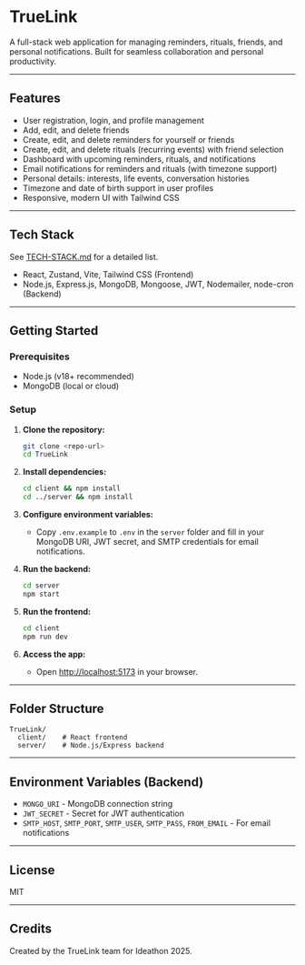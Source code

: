 # TrueLink

A full-stack web application for managing reminders, rituals, friends, and personal notifications. Built for seamless collaboration and personal productivity.

---

## Features

- User registration, login, and profile management
- Add, edit, and delete friends
- Create, edit, and delete reminders for yourself or friends
- Create, edit, and delete rituals (recurring events) with friend selection
- Dashboard with upcoming reminders, rituals, and notifications
- Email notifications for reminders and rituals (with timezone support)
- Personal details: interests, life events, conversation histories
- Timezone and date of birth support in user profiles
- Responsive, modern UI with Tailwind CSS

---

## Tech Stack

See [TECH-STACK.md](./TECH-STACK.md) for a detailed list.

- React, Zustand, Vite, Tailwind CSS (Frontend)
- Node.js, Express.js, MongoDB, Mongoose, JWT, Nodemailer, node-cron (Backend)

---

## Getting Started

### Prerequisites
- Node.js (v18+ recommended)
- MongoDB (local or cloud)

### Setup

1. **Clone the repository:**
   ```sh
   git clone <repo-url>
   cd TrueLink
   ```

2. **Install dependencies:**
   ```sh
   cd client && npm install
   cd ../server && npm install
   ```

3. **Configure environment variables:**
   - Copy `.env.example` to `.env` in the `server` folder and fill in your MongoDB URI, JWT secret, and SMTP credentials for email notifications.

4. **Run the backend:**
   ```sh
   cd server
   npm start
   ```

5. **Run the frontend:**
   ```sh
   cd client
   npm run dev
   ```

6. **Access the app:**
   - Open [http://localhost:5173](http://localhost:5173) in your browser.

---

## Folder Structure

```
TrueLink/
  client/    # React frontend
  server/    # Node.js/Express backend
```

---

## Environment Variables (Backend)
- `MONGO_URI` - MongoDB connection string
- `JWT_SECRET` - Secret for JWT authentication
- `SMTP_HOST`, `SMTP_PORT`, `SMTP_USER`, `SMTP_PASS`, `FROM_EMAIL` - For email notifications

---

## License
MIT

---

## Credits
Created by the TrueLink team for Ideathon 2025.
